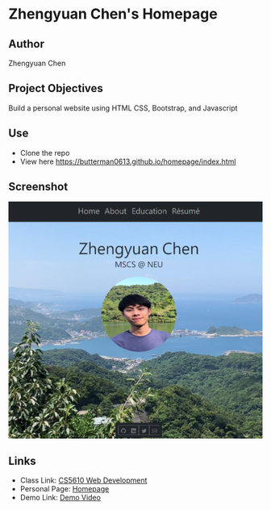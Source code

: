 # Zhengyuan Chen's Homepage
## Author
Zhengyuan Chen
## Project Objectives
Build a personal website using HTML CSS, Bootstrap, and Javascript
## Use
- Clone the repo
- View here https://butterman0613.github.io/homepage/index.html
## Screenshot
![screenshot](/images/screenshot.PNG "screenshot")
## Links
- Class Link: [CS5610 Web Development](https://johnguerra.co/classes/webDevelopment_fall_2021/)
- Personal Page: [Homepage](https://butterman0613.github.io/homepage/index.html)
- Demo Link: [Demo Video]()
